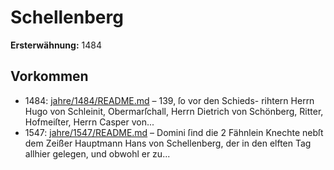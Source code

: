 # Schellenberg

**Ersterwähnung:** 1484

## Vorkommen
- 1484: [jahre/1484/README.md](../jahre/1484/README.md) – 139, ſo vor den Schieds-
rihtern Herrn Hugo von Schleinit, Obermarſchall, Herrn
Dietrich von Schönberg, Ritter, Hofmeiſter, Herrn Casper
von...
- 1547: [jahre/1547/README.md](../jahre/1547/README.md) – Domini ſind die
2 Fähnlein Knechte nebſt dem Zeißer Hauptmann Hans
von Schellenberg, der in den elften Tag allhier gelegen,
und obwohl er zu...
